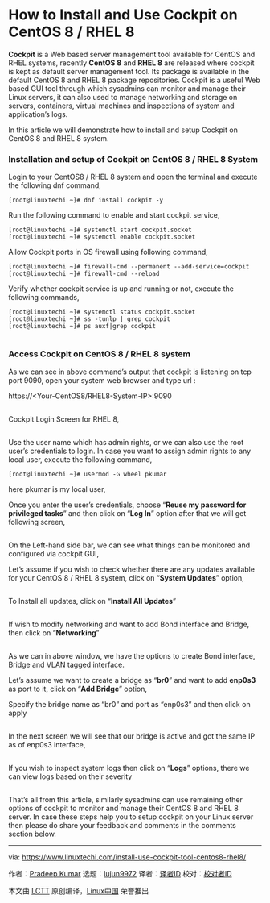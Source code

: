 [#]: collector: (lujun9972)
[#]: translator: (geekpi)
[#]: reviewer: ( )
[#]: publisher: ( )
[#]: url: ( )
[#]: subject: (How to Install and Use Cockpit on CentOS 8 / RHEL 8)
[#]: via: (https://www.linuxtechi.com/install-use-cockpit-tool-centos8-rhel8/)
[#]: author: (Pradeep Kumar https://www.linuxtechi.com/author/pradeep/)

How to Install and Use Cockpit on CentOS 8 / RHEL 8
======

**Cockpit** is a Web based server management tool available for CentOS and RHEL systems, recently **CentOS 8** and **RHEL 8** are released where cockpit is kept as default server management tool. Its package is available in the default CentOS 8 and RHEL 8 package repositories. Cockpit is a useful Web based GUI tool through which sysadmins can monitor and manage their Linux servers, it can also used to manage networking and storage on servers, containers, virtual machines and inspections of system and application’s logs.

In this article we will demonstrate how to install and setup Cockpit on CentOS 8 and RHEL 8 system.

### Installation and setup of Cockpit on CentOS 8 / RHEL 8 System

Login to your CentOS8 / RHEL 8 system and open the terminal and execute the following dnf command,

```
[root@linuxtechi ~]# dnf install cockpit -y
```

Run the following command to enable and start cockpit service,

```
[root@linuxtechi ~]# systemctl start cockpit.socket
[root@linuxtechi ~]# systemctl enable cockpit.socket
```

Allow Cockpit ports in OS firewall using following command,

```
[root@linuxtechi ~]# firewall-cmd --permanent --add-service=cockpit
[root@linuxtechi ~]# firewall-cmd --reload
```

Verify whether cockpit service is up and running or not, execute the following commands,

```
[root@linuxtechi ~]# systemctl status cockpit.socket
[root@linuxtechi ~]# ss -tunlp | grep cockpit
[root@linuxtechi ~]# ps auxf|grep cockpit
```

![cockpit-status-centos8-rhel8][1]

### Access Cockpit on CentOS 8 / RHEL 8 system

As we can see in above command’s output that cockpit is listening on tcp port 9090, open your system web browser and type url :

https://&lt;Your-CentOS8/RHEL8-System-IP&gt;:9090

[![CentOS8-cockpit-login-screen][1]][2]

Cockpit Login Screen for RHEL 8,

[![RHEL8-Cockpit-Login-Screen][1]][3]

Use the user name which has admin rights, or we can also use the root user’s credentials to login. In case you want to assign admin rights to any local user, execute the following command,

```
[root@linuxtechi ~]# usermod -G wheel pkumar
```

here pkumar is my local user,

Once you enter the user’s credentials, choose “**Reuse my password for privileged tasks**” and then click on “**Log In**” option after that we will get following screen,

[![cockpit-dashboard-centos8][1]][4]

On the Left-hand side bar, we can see what things can be monitored and configured via cockpit GUI,

Let’s assume if you wish to check whether there are any updates available for your CentOS 8 / RHEL 8 system, click on “**System Updates**” option,

[![Software-Updates-Cockpit-GUI-CentOS8-RHEL8][1]][5]

To Install all updates, click on “**Install All Updates**”

[![Install-Software-Updates-CentOS8-RHEL8][1]][6]

If wish to modify networking and want to add Bond interface and Bridge, then click on “**Networking**”

[![Networking-Cockpit-Dashboard-CentOS8-RHEL8][1]][7]

As we can in above window, we have the options to create Bond interface, Bridge and VLAN tagged interface.

Let’s assume we want to create a bridge as “**br0**” and want to add **enp0s3** as port to it, click on “**Add Bridge**” option,

Specify the bridge name as “br0” and port as “enp0s3” and then click on apply

[![Add-Bridge-Cockpit-CentOS8-RHEL8][1]][8]

In the next screen we will see that our bridge is active and got the same IP as of enp0s3 interface,

[![Bridge-Details-Cockpit-Dashboard-CentOS8-RHEL8][1]][9]

If you wish to inspect system logs then click on “**Logs**” options, there we can view logs based on their severity

[![System-Logs-Cockpit-Dashboard-CentOS8-RHEL8][1]][10]

That’s all from this article, similarly sysadmins can use remaining other options of cockpit to monitor and manage their CentOS 8 and RHEL 8 server. In case these steps help you to setup cockpit on your Linux server then please do share your feedback and comments in the comments section below.

--------------------------------------------------------------------------------

via: https://www.linuxtechi.com/install-use-cockpit-tool-centos8-rhel8/

作者：[Pradeep Kumar][a]
选题：[lujun9972][b]
译者：[译者ID](https://github.com/译者ID)
校对：[校对者ID](https://github.com/校对者ID)

本文由 [LCTT](https://github.com/LCTT/TranslateProject) 原创编译，[Linux中国](https://linux.cn/) 荣誉推出

[a]: https://www.linuxtechi.com/author/pradeep/
[b]: https://github.com/lujun9972
[1]: data:image/gif;base64,R0lGODlhAQABAIAAAAAAAP///yH5BAEAAAAALAAAAAABAAEAAAIBRAA7
[2]: https://www.linuxtechi.com/wp-content/uploads/2019/09/CentOS8-cockpit-login-screen.jpg
[3]: https://www.linuxtechi.com/wp-content/uploads/2019/09/RHEL8-Cockpit-Login-Screen.jpg
[4]: https://www.linuxtechi.com/wp-content/uploads/2019/09/cockpit-dashboard-centos8.jpg
[5]: https://www.linuxtechi.com/wp-content/uploads/2019/09/Software-Updates-Cockpit-GUI-CentOS8-RHEL8.jpg
[6]: https://www.linuxtechi.com/wp-content/uploads/2019/09/Install-Software-Updates-CentOS8-RHEL8.jpg
[7]: https://www.linuxtechi.com/wp-content/uploads/2019/09/Networking-Cockpit-Dashboard-CentOS8-RHEL8.jpg
[8]: https://www.linuxtechi.com/wp-content/uploads/2019/09/Add-Bridge-Cockpit-CentOS8-RHEL8.jpg
[9]: https://www.linuxtechi.com/wp-content/uploads/2019/09/Bridge-Details-Cockpit-Dashboard-CentOS8-RHEL8.jpg
[10]: https://www.linuxtechi.com/wp-content/uploads/2019/09/System-Logs-Cockpit-Dashboard-CentOS8-RHEL8.jpg
